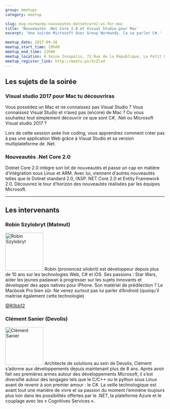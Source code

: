 ```yaml
---
group: meetups
category: meetup

slug: mug-normandy-nouveautes-dotnetcore2-vs-for-mac
title: 'Nouveautés .Net Core 2.0 et Visual Studio pour Mac'
excerpt: 'Une soirée Microsoft User Group Normandy. Ca va parler C#.'

meetup_date: 2017-09-26
meetup_start_time: 19h00
meetup_end_time: 22h00
meetup_location: À Seine Innopolis, 72 Rue de la République, Le Petit Quevilly
meetup_register_link: http://meetu.ps/3cZlxd
---
```


## Les sujets de la soirée

### Visual studio 2017 pour Mac tu découvriras

Vous possédez un Mac et ne connaissez pas Visual Studio ?
Vous connaissez Visual Studio et n’avez pas (encore) de Mac ?
Ou vous souhaitez tout simplement découvrir ce que sont C#, .Net ou Microsoft Visual studio 2017 ?

Lors de cette session axée live coding, vous apprendrez comment créer pas à pas une application Web grâce à Visual Studio et sa version multiplateforme de .Net.

### Nouveautés .Net Core 2.0

Dotnet Core 2.0 intègre son lot de nouveautés et passe un cap en matière d’intégration sous Linux et ARM. Avec lui, viennent d'autres nouveautés telles que le Dotnet standard 2.0, l’ASP. NET Core 2.0 et Entity Framework 2.0.
Découvrez le tour d’horizon des nouveautés réalisées par les équipes Microsoft.

---

## Les intervenants

### Robin Szylobryt (Matmut)

<img src="/images/meetups/speakers/szylobryt_robin_nb120x120.jpg" alt="Robin Szylobryt" width="120" class="alignleft" />
Robin (prononcez silobrit) est développeur depuis plus de 10 ans sur les technologies Web, C# et iOS. Ses passions : Star Wars, aider les jeunes padawan à progresser sur les sujets innovants et développer des apps natives pour iPhone. 
Son matériel de prédilection ? Le Macbook Pro bien sûr. Ne venez surtout pas lui parler d’Android (quoiqu’il maitrise également cette technologie)

[@R0bb12](https://twitter.com/R0bb12)

### Clément Sanier (Devolis)

<img src="/images/meetups/speakers/sanier_clement_nb120x120.jpg" alt="Clément Sanier" width="120" class="alignleft" />
Architecte de solutions au sein de Devolis, Clément s’adonne aux développements depuis maintenant plus de 8 ans.
Après avoir fait ses premières armes autour des développements Microsoft, il s’est diversifié autour des langages tels que le C/C++ ou le python sous Linux avant de revenir à son premier amour : le C#.
La veille technologique est avant tout une manière de vivre et sa passion du moment l’emmène toujours plus loin dans les possibilités offertes par le .NET, la plateforme Azure et le couplage avec les « Cognitives Services ».
